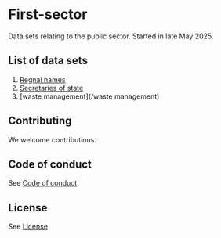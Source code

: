 # First-sector
Data sets relating to the public sector.
Started in late May 2025.

## List of data sets
1. [Regnal names](/regnal_names)
2. [Secretaries of state](/secretaries_of_state)
3. [waste management](/waste management)

## Contributing

We welcome contributions.

## Code of conduct
See [Code of conduct](CODE_OF_CONDUCT.md)

## License
See [License](LICENSE.md)
